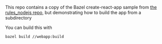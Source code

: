 This repo contains a copy of the Bazel create-react-app sample
from [the rules_nodejs repo](https://github.com/bazelbuild/rules_nodejs/tree/stable/examples/create-react-app),
but demonstrating how to build the app from a subdirectory

You can build this with

    bazel build //webapp:build
